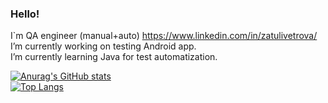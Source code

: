 ### Hello!

<!--
**OlgaZtv/OlgaZtv** is a ✨ _special_ ✨ repository because its `README.md` (this file) appears on your GitHub profile.

Here are some ideas to get you started:

- 🔭 I’m currently working on ...
- 🌱 I’m currently learning ...
- 👯 I’m looking to collaborate on ...
- 🤔 I’m looking for help with ...
- 💬 Ask me about ...
- 📫 How to reach me: ...
- 😄 Pronouns: ...
- ⚡ Fun fact: ...
-->

I`m QA engineer (manual+auto) <a>https://www.linkedin.com/in/zatulivetrova/</a> <br/>
I’m currently working on testing Android app.<br/>
I’m currently learning Java for test automatization.

[![Anurag's GitHub stats](https://github-readme-stats.vercel.app/api?username=OlgaZtv&show_icons=true)](https://github.com/anuraghazra/github-readme-stats)
<br/>
[![Top Langs](https://github-readme-stats.vercel.app/api/top-langs/?username=OlgaZtv&layout=compact)](https://github.com/anuraghazra/github-readme-stats)

